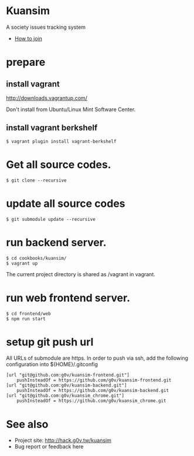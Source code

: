 # Kuansim

A society issues tracking system

- [How to join](https://g0v.hackpad.com/--1OaXIxVVPSd)

# prepare 

## install vagrant

http://downloads.vagrantup.com/

Don't install from Ubuntu/Linux Mint Software Center.

## install vagrant berkshelf

```
$ vagrant plugin install vagrant-berkshelf
```

# Get all source codes.

```
$ git clone --recursive
```

# update all source codes

```
$ git submodule update --recursive
```

# run backend server.

```
$ cd cookbooks/kuansim/
$ vagrant up
```
The current project directory is shared as /vagrant in vagrant.

# run web frontend server.

```
$ cd frontend/web
$ npm run start
```

# setup git push url
All URLs of submodule are https. In order to push via ssh, add the following
configuration into ${HOME}/.gitconfig
```
[url "git@github.com:g0v/kuansim-frontend.git"]
    pushInsteadOf = https://github.com/g0v/kuansim-frontend.git
[url "git@github.com:g0v/kuansim-backend.git"]
    pushInsteadOf = https://github.com/g0v/kuansim-backend.git
[url "git@github.com:g0v/kuansim_chrome.git"]
    pushInsteadOf = https://github.com/g0v/kuansim_chrome.git
```

# See also

- Project site: http://hack.g0v.tw/kuansim
- Bug report or feedback here
